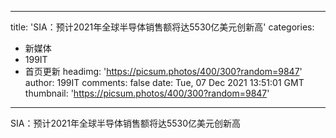 
---
title: 'SIA：预计2021年全球半导体销售额将达5530亿美元创新高'
categories: 
 - 新媒体
 - 199IT
 - 首页更新
headimg: 'https://picsum.photos/400/300?random=9847'
author: 199IT
comments: false
date: Tue, 07 Dec 2021 13:51:01 GMT
thumbnail: 'https://picsum.photos/400/300?random=9847'
---

<div>   
SIA：预计2021年全球半导体销售额将达5530亿美元创新高  
</div>
            